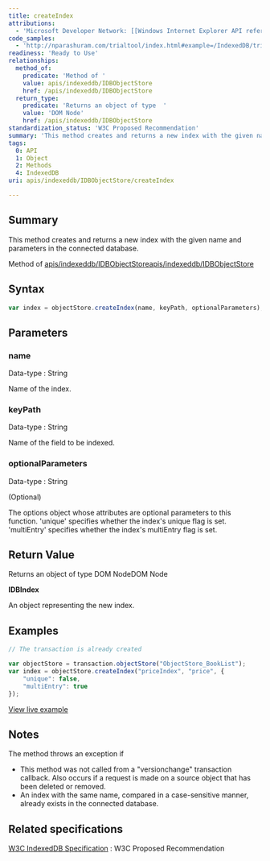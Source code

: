 ```yaml
---
title: createIndex
attributions:
  - 'Microsoft Developer Network: [[Windows Internet Explorer API reference](http://msdn.microsoft.com/en-us/library/ie/hh828809%28v=vs.85%29.aspx) Article]'
code_samples:
  - 'http://nparashuram.com/trialtool/index.html#example=/IndexedDB/trialtool/moz_indexedDB.html&selected=Create%20Index&'
readiness: 'Ready to Use'
relationships:
  method_of:
    predicate: 'Method of '
    value: apis/indexeddb/IDBObjectStore
    href: /apis/indexeddb/IDBObjectStore
  return_type:
    predicate: 'Returns an object of type  '
    value: 'DOM Node'
    href: /apis/indexeddb/IDBObjectStore
standardization_status: 'W3C Proposed Recommendation'
summary: 'This method creates and returns a new index with the given name and parameters in the connected database.'
tags:
  0: API
  1: Object
  2: Methods
  4: IndexedDB
uri: apis/indexeddb/IDBObjectStore/createIndex

---
```

## <span>Summary</span>

This method creates and returns a new index with the given name and parameters in the connected database.

Method of [apis/indexeddb/IDBObjectStore](/apis/indexeddb/IDBObjectStore)[apis/indexeddb/IDBObjectStore](/apis/indexeddb/IDBObjectStore)

## <span>Syntax</span>

``` js
var index = objectStore.createIndex(name, keyPath, optionalParameters);
```

## <span>Parameters</span>

### <span>name</span>

 Data-type
:   String

 Name of the index.

### <span>keyPath</span>

 Data-type
:   String

 Name of the field to be indexed.

### <span>optionalParameters</span>

 Data-type
:   String

(Optional)

The options object whose attributes are optional parameters to this function. 'unique' specifies whether the index's unique flag is set. 'multiEntry' specifies whether the index's multiEntry flag is set.

## <span>Return Value</span>

Returns an object of type DOM NodeDOM Node

**IDBIndex**

An object representing the new index.

## <span>Examples</span>

``` js
// The transaction is already created

var objectStore = transaction.objectStore("ObjectStore_BookList");
var index = objectStore.createIndex("priceIndex", "price", {
    "unique": false,
    "multiEntry": true
});
```

[View live example](http://nparashuram.com/trialtool/index.html#example=/IndexedDB/trialtool/moz_indexedDB.html&selected=Create%20Index&)

## <span>Notes</span>

The method throws an exception if

-   This method was not called from a "versionchange" transaction callback. Also occurs if a request is made on a source object that has been deleted or removed.
-   An index with the same name, compared in a case-sensitive manner, already exists in the connected database.

## <span>Related specifications</span>

[W3C IndexedDB Specification](http://www.w3.org/TR/IndexedDB/)
:   W3C Proposed Recommendation
